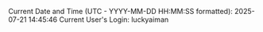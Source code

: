 Current Date and Time (UTC - YYYY-MM-DD HH:MM:SS formatted): 2025-07-21 14:45:46
Current User's Login: luckyaiman
